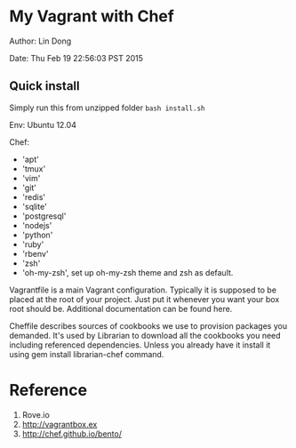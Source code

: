 # My Vagrant with Chef

Author: Lin Dong

Date: Thu Feb 19 22:56:03 PST 2015


## Quick install

Simply run this from unzipped folder `bash install.sh`

Env: Ubuntu 12.04

Chef:

* 'apt'
* 'tmux'
* 'vim'
* 'git'
* 'redis'
* 'sqlite'
* 'postgresql'
* 'nodejs'
* 'python'
* 'ruby'
* 'rbenv'
* 'zsh'
* 'oh-my-zsh', set up oh-my-zsh theme and zsh as default.

Vagrantfile is a main Vagrant configuration. Typically it is supposed to be placed at the root of your project. Just put it whenever you want your box root should be. Additional documentation can be found here.

Cheffile describes sources of cookbooks we use to provision packages you demanded. It's used by Librarian to download all the cookbooks you need including referenced dependencies. Unless you already have it install it using gem install librarian-chef command.

# Reference

1. Rove.io
2. http://vagrantbox.ex
3. http://chef.github.io/bento/
